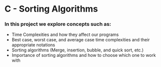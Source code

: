 # C - Sorting Algorithms
### In this project we explore concepts such as:
- Time Complexities and how they affect our programs
- Best case, worst case, and average case time complexities and their appropriate notations
- Sorting algorithms (Merge, insertion, bubble, and quick sort, etc.)
- Importance of sorting algorithms and how to choose which one to work with
